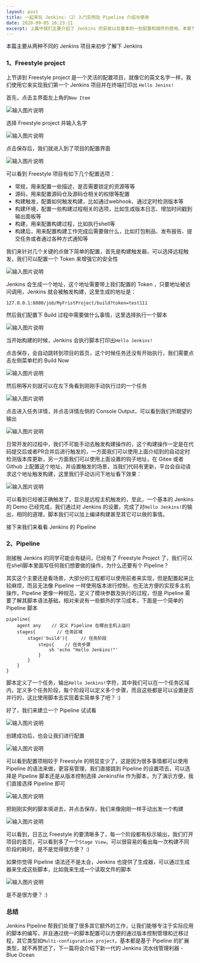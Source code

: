 ```yaml
---
layout: post
title: 一起来玩 Jenkins:（2）入门实例及 Pipeline 介绍与使用 
date: 2020-09-05 16:23:11
excerpt: 上篇中我们主要介绍了 Jenkins 的安装以及基本的一些配置和插件的使用，本章节主要从流水线层面介绍下不同类型的流水线的使用，并来介绍下 Jenkins Pipeline 及 Jenkinsfile 基本语法。
---
```


本篇主要从两种不同的 Jenkins 项目来初步了解下 Jenkins

### 1、Freestyle project

上节讲到 Freestyle project 是一个灵活的配置项目，就像它的英文名字一样，我们使用它来实现我们第一个 Jenkins 项目并在终端打印出 `Hello Jenins!`

首先，点击主界面左上角的`New Item`

![输入图片说明](https://blogine-1251619080.cos.ap-guangzhou.myqcloud.com/uploads/images/2020/0915/154847_d8b74812.png "在这里输入图片标题")

选择 Freestyle project 并输入名字

![输入图片说明](https://blogine-1251619080.cos.ap-guangzhou.myqcloud.com/uploads/images/2020/0915/155114_c2558fc4.png "在这里输入图片标题")

点击保存后，我们就进入到了项目的配置界面

![输入图片说明](https://blogine-1251619080.cos.ap-guangzhou.myqcloud.com/uploads/images/2020/0915/155451_5c90a6d0.png "在这里输入图片标题")

可以看到 Freestyle 项目有如下几个配置选项：

- 常规，用来配置一些描述，是否需要锁定的资源等等
- 源码，用来配置源码仓及源码仓相关的权限等配置
- 构建触发，配置如何触发构建，比如通过webhook、通过定时检测版本等
- 构建环境，配置一些构建过程相关的选项，比如生成版本日志、增加时间戳到输出面板等
- 构建，用来配置构建过程，比如执行shell等
- 构建后，用来配置构建工作完成后需要做什么，比如打包制品、发布报告、提交任务或者通过各种方式通知等

我们来针对几个关键的点做下简单的配置，首先是构建触发器，可以选择远程触发，我们可以配置一个 Token 来增强它的安全性

![输入图片说明](https://blogine-1251619080.cos.ap-guangzhou.myqcloud.com/uploads/images/2020/0915/173510_054e6734.png "在这里输入图片标题")

Jenkins 会生成一个地址，这个地址需要带上我们配置的 Token ，只要地址被访问调用，Jenkins 就会被触发构建，这里生成的地址是：
```
127.0.0.1:8080/job/MyFristProject/build?token=test111
```
然后我们配置下 Build 过程中需要做什么事情，这里选择执行一个脚本

![输入图片说明](https://blogine-1251619080.cos.ap-guangzhou.myqcloud.com/uploads/images/2020/0915/173907_0e4dfde5.png "在这里输入图片标题")

当开始构建的时候，Jenkins 会执行脚本打印出`Hello Jenkins!`

点击保存，会自动跳转到项目的首页，这个时候任务还没有开始执行，我们需要点击左侧菜单栏的 Build Now

![输入图片说明](https://blogine-1251619080.cos.ap-guangzhou.myqcloud.com/uploads/images/2020/0915/174127_59ea8653.png "在这里输入图片标题")

然后稍等片刻就可以在左下角看到刚刚手动执行过的一个任务

![输入图片说明](https://blogine-1251619080.cos.ap-guangzhou.myqcloud.com/uploads/images/2020/0915/174214_c636dadf.png "在这里输入图片标题")

点击进入任务详情，并点击详情左侧的 Console Output，可以看到我们所期望的输出

![输入图片说明](https://blogine-1251619080.cos.ap-guangzhou.myqcloud.com/uploads/images/2020/0915/174322_ab4d7282.png "在这里输入图片标题")

日常开发的过程中，我们不可能手动去触发构建操作的，这个构建操作一定是在代码提交后或者PR合并后进行触发的，一方面我们可以使用上面介绍到的自动定时检测版本库更新，另一方面我们可以使用上面设置的钩子地址，在 Gitee 或者 Github 上配置这个地址，并设置触发的场景，当我们代码有更新，平台会自动请求这个地址触发构建，这里我们手动访问下地址看下效果：

![输入图片说明](https://blogine-1251619080.cos.ap-guangzhou.myqcloud.com/uploads/images/2020/0915/174956_2f70c55e.png "在这里输入图片标题")

可以看到已经被正确触发了，显示是远程主机触发的，至此，一个基本的 Jenkins 的 Demo 已经完成，我们通过对 Jenkins 的设置，完成了对`Hello Jenkins!`的输出，相同的道理，脚本我们可以加上编译构建甚至其它可以做的事情。

接下来我们来看看 Jenkins 的 Pipeline

### 2、Pipeline

刚接触 Jenkins 的同学可能会有疑问，已经有了 Freestyle Project 了，我们可以在shell脚本里面写任何我们想要做的操作，为什么还要有个 Pipeline？

其实这个主要还是看场景，大部分的工程都可以使用前者来实现，但是配置起来比较麻烦，而且无法像 Pipeline 一样使用版本进行控制，也无法方便的实现多主机操作，Pipeline 更像一种规范，定义了模块参数及执行的过程，但是 Pipeline 需要了解其脚本语法基础，相对来说有一些额外的学习成本，下面是一个简单的 Pipeline 脚本

```
pipeline{
    agent any    // 定义 Pipeline 在哪台主机上运行
    stages{        // 任务区域
        stage('build'){     // 任务阶段
            steps{    // 任务步骤
                sh 'echo "Hello Jenkins!"'
            }
        }
    }
}
```

脚本定义了一个任务，输出`Hello Jenkins!`字符，其中我们可以在一个任务区域内，定义多个任务阶段，每个阶段可以定义多个步骤，而且这些都是可以设置是否并行的，这比使用脚本去实现着实简单多了吧？ :)

好了，我们来建立一个 Pipeline 试试看

![输入图片说明](https://blogine-1251619080.cos.ap-guangzhou.myqcloud.com/uploads/images/2020/0915/180402_88fa9322.png "在这里输入图片标题")

创建成功后，也会让我们进行配置

![输入图片说明](https://blogine-1251619080.cos.ap-guangzhou.myqcloud.com/uploads/images/2020/0915/180444_32d1c929.png "在这里输入图片标题")

可以看到配置项相较于 Freestyle 的明显变少了，这是因为很多事情都可以使用 Pipeline 的语法来做，更容易管理，我们直接跳到 Pipeline 的设置项去，可以选择是 Pipeline 脚本还是从版本控制选择 Jenkinsfile 作为脚本，为了演示方便，我们直接选择 Pipeline 即可

![输入图片说明](https://blogine-1251619080.cos.ap-guangzhou.myqcloud.com/uploads/images/2020/0915/181044_8eaf737d.png "在这里输入图片标题")

把刚刚实例的脚本填进去，并点击保存，我们来像刚刚一样手动出发一个构建

![输入图片说明](https://blogine-1251619080.cos.ap-guangzhou.myqcloud.com/uploads/images/2020/0915/181315_82592a35.png "在这里输入图片标题")

可以看到，日志比 Freestyle 的要清晰多了，每一个阶段都有标示输出，我们打开项目的首页，可以看到多了一个`Stage View`，可以很容易的看出每一次构建不同阶段的耗时，是不是觉得很方便？ :)

如果你觉得 Pipeline 语法还不是太会，Jenkins 也提供了生成器，可以通过生成器来生成这些脚本，比如我来生成一个读取文件的脚本

![输入图片说明](https://blogine-1251619080.cos.ap-guangzhou.myqcloud.com/uploads/images/2020/0915/181726_5cf18179.png "在这里输入图片标题")

是不是很方便？ :)

### 总结

Jenkins Pipeline 帮我们处理了很多其它额外的工作，让我们能够专注于实际应用的脚本的编写，并且通过统一的脚本配置可以方便的通过版本控制管理和迁移过程，其它类型如`Multi-configuration project`，基本都是基于 Pipeline 的扩展类型，就不再赘述了，下一篇将会介绍下新一代的 Jenkins 流水线管理利器 - Blue Ocean